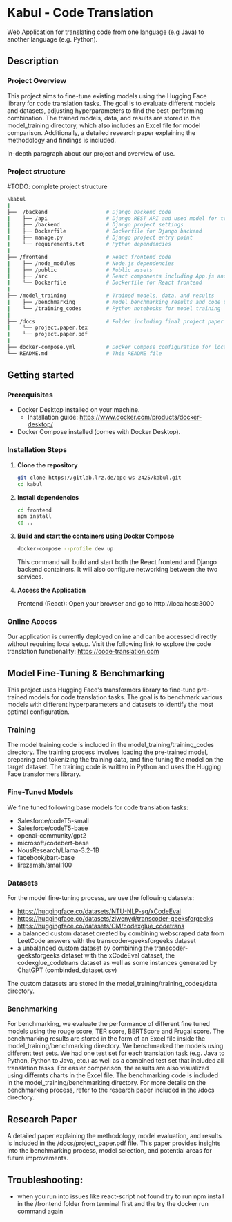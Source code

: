 # Kabul - Code Translation

Web Application for translating code from one language (e.g Java) to another language (e.g. Python).

## Description

### Project Overview
This project aims to fine-tune existing models using the Hugging Face library for code translation tasks. The goal is to evaluate different models and datasets, adjusting hyperparameters to find the best-performing combination. The trained models, data, and results are stored in the model_training directory, which also includes an Excel file for model comparison. Additionally, a detailed research paper explaining the methodology and findings is included.

In-depth paragraph about our project and overview of use. 

### Project structure
#TODO: complete project structure
```Bash
\kabul
|
├──  /backend                   # Django backend code
|    ├── /api                   # Django REST API and used model for translation           
|    ├── /backend               # Django project settings  
|    ├── Dockerfile             # Dockerfile for Django backend
|    ├── manage.py              # Django project entry point
|    └── requirements.txt       # Python dependencies
|
├── /frontend                   # React frontend code
|    ├── /node_modules          # Node.js dependencies      
|    ├── /public                # Public assets
|    ├── /src                   # React components including App.js and App.css for the UI
|    └── Dockerfile             # Dockerfile for React frontend
|
├── /model_training             # Trained models, data, and results
|    ├── /benchmarking          # Model benchmarking results and code used for evaluation    
|    └── /training_codes        # Python notebooks for model training
|  
├── /docs                       # Folder including final project paper
|    └── project.paper.tex
|    └── project.paper.pdf 
|    
├── docker-compose.yml          # Docker Compose configuration for local setup
└── README.md                   # This README file
```

## Getting started

### Prerequisites
- Docker Desktop installed on your machine.
  - Installation guide: https://www.docker.com/products/docker-desktop/ 
- Docker Compose installed (comes with Docker Desktop).

### Installation Steps
1. **Clone the repository**
    ```bash
    git clone https://gitlab.lrz.de/bpc-ws-2425/kabul.git
    cd kabul
    ```
2. **Install dependencies**
    ```bash
    cd frontend
    npm install
    cd ..
    ```

1. **Build and start the containers using Docker Compose**
    ```bash
    docker-compose --profile dev up
    ```
    This command will build and start both the React frontend and Django backend containers. It will also configure networking between the two services.

2. **Access the Application**
    
    Frontend (React): Open your browser and go to http://localhost:3000

### Online Access
Our application is currently deployed online and can be accessed directly without requiring local setup.
Visit the following link to explore the code translation functionality: https://code-translation.com

## Model Fine-Tuning & Benchmarking

This project uses Hugging Face's transformers library to fine-tune pre-trained models for code translation tasks. The goal is to benchmark various models with different hyperparameters and datasets to identify the most optimal configuration.

### Training
The model training code is included in the model_training/training_codes directory. The training process involves loading the pre-trained model, preparing and tokenizing the training data, and fine-tuning the model on the target dataset. The training code is written in Python and uses the Hugging Face transformers library.

### Fine-Tuned Models
We fine tuned following base models for code translation tasks:
- Salesforce/codeT5-small
- Salesforce/codeT5-base
- openai-community/gpt2
- microsoft/codebert-base
- NousResearch/Llama-3.2-1B
- facebook/bart-base
- lirezamsh/small100

### Datasets
For the model fine-tuning process, we use the following datasets:
- https://huggingface.co/datasets/NTU-NLP-sg/xCodeEval
- https://huggingface.co/datasets/ziwenyd/transcoder-geeksforgeeks
- https://huggingface.co/datasets/CM/codexglue_codetrans
- a balanced custom dataset created by combining webscraped data from LeetCode answers with the transcoder-geeksforgeeks dataset  
- a unbalanced custom dataset by combining the transcoder-geeksforgeeks dataset with the xCodeEval dataset, the codexglue_codetrans dataset as well as some instances generated by ChatGPT (combinded_dataset.csv)

The custom datasets are stored in the model_training/training_codes/data directory.

### Benchmarking
For benchmarking, we evaluate the performance of different fine tuned models using the rouge score, TER score, BERTScore and Frugal score. The benchmarking results are stored in the form of an Excel file inside the model_training/benchmarking directory. 
We benchmarked the models using different test sets. We had one test set for each translation task (e.g. Java to Python, Python to Java, etc.) as well as a combined test set that included all translation tasks.
For easier comparison, the results are also visualized using differnts charts in the Excel file.
The benchmarking code is included in the model_training/benchmarking directory. For more details on the benchmarking process, refer to the research paper included in the /docs directory.

## Research Paper
A detailed paper explaining the methodology, model evaluation, and results is included in the /docs/project_paper.pdf file. This paper provides insights into the benchmarking process, model selection, and potential areas for future improvements.

## Troubleshooting: 
- when you run into issues like react-script not found try to run npm install in the /frontend folder from terminal first and the try the docker run command again 